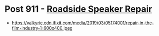 # Post 911 - [Roadside Speaker Repair](https://www.ifixit.com/News/911/roadside-speaker-repair)

- https://valkyrie.cdn.ifixit.com/media/2019/03/05174001/repair-in-the-film-industry-1-600x400.jpeg
